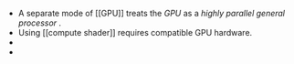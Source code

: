 - A separate mode of [[GPU]] treats the *GPU* as a *highly parallel general processor* .
- Using [[compute shader]] requires compatible GPU hardware.
-
-